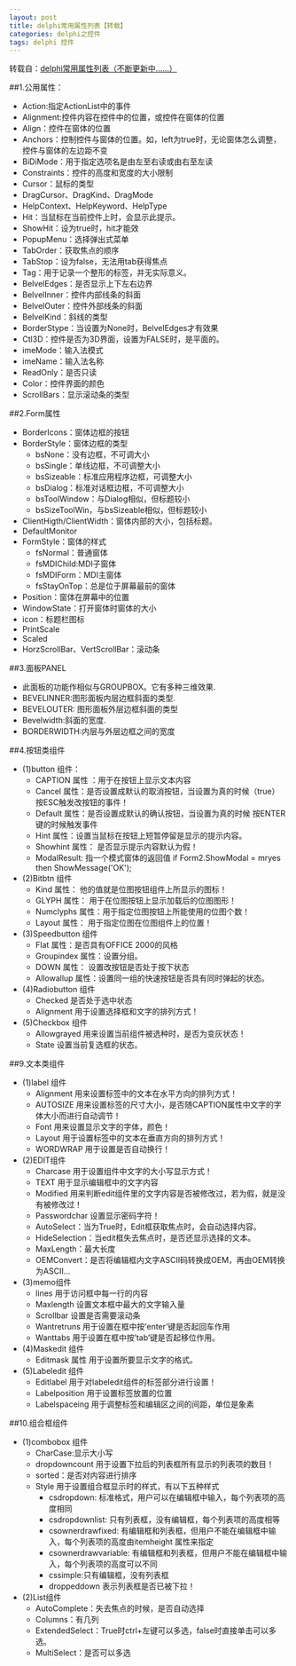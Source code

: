 ```yaml
---
layout: post
title: delphi常用属性列表【转载】
categories: delphi之控件
tags: delphi 控件
---
```


转载自：[delphi常用属性列表（不断更新中……）](http://www.cnblogs.com/xcre/archive/2012/04/07/2435753.html)

##1.公用属性：

* Action:指定ActionList中的事件
* Alignment:控件内容在控件中的位置，或控件在窗体的位置
* Align：控件在窗体的位置 
* Anchors：控制控件与窗体的位置。如，left为true时，无论窗体怎么调整，控件与窗体的左边距不变
* BiDiMode：用于指定选项名是由左至右读或由右至左读
* Constraints：控件的高度和宽度的大小限制
* Cursor：鼠标的类型
* DragCursor、DragKind、DragMode
* HelpContext、HelpKeyword、HelpType
* Hit：当鼠标在当前控件上时，会显示此提示。
* ShowHit：设为true时，hit才能效
* PopupMenu：选择弹出式菜单
* TabOrder：获取焦点的顺序
* TabStop：设为false，无法用tab获得焦点
* Tag：用于记录一个整形的标签，并无实际意义。
* BelvelEdges：是否显示上下左右边界
* BelvelInner：控件内部线条的斜面
* BelvelOuter：控件外部线条的斜面
* BelvelKind：斜线的类型
* BorderStype：当设置为None时，BelvelEdges才有效果
* Ctl3D：控件是否为3D界面，设置为FALSE时，是平面的。
* imeMode：输入法模式
* imeName：输入法名称
* ReadOnly：是否只读
* Color：控件界面的颜色
* ScrollBars：显示滚动条的类型

##2.Form属性

* BorderIcons：窗体边框的按钮
* BorderStyle：窗体边框的类型
    * bsNone：没有边框，不可调大小
    * bsSingle：单线边框，不可调整大小
    * bsSizeable：标准应用程序边框，可调整大小 
    * bsDialog：标准对话框边框，不可调整大小
    * bsToolWindow：与Dialog相似，但标题较小
    * bsSizeToolWin，与bsSizeable相似，但标题较小
* ClientHigth/ClientWidth：窗体内部的大小，包括标题。
* DefaultMonitor
* FormStyle：窗体的样式
    * fsNormal：普通窗体
    * fsMDIChild:MDI子窗体
    * fsMDIForm：MDI主窗体
    * fsStayOnTop：总是位于屏幕最前的窗体
* Position：窗体在屏幕中的位置
* WindowState：打开窗体时窗体的大小 
* icon：标题栏图标
* PrintScale
* Scaled
* HorzScrollBar、VertScrollBar：滚动条

##3.面板PANEL

* 此面板的功能作相似与GROUPBOX。它有多种三维效果.
* BEVELINNER:图形面板内层边框斜面的类型.
* BEVELOUTER: 图形面板外层边框斜面的类型
* Bevelwidth:斜面的宽度.
* BORDERWIDTH:内层与外层边框之间的宽度
 
##4.按钮类组件

* (1)button 组件：
    * CAPTION 属性 ：用于在按钮上显示文本内容
    * Cancel 属性：是否设置成默认的取消按钮，当设置为真的时候（true） 按ESC触发改按钮的事件！
    * Default 属性：是否设置成默认的确认按钮，当设置为真的时候 按ENTER键的时候触发事件
    * Hint 属性：设置当鼠标在按钮上短暂停留是显示的提示内容。
    * Showhint 属性： 是否显示提示内容默认为假！
    * ModalResult: 指一个模式窗体的返回值 if Form2.ShowModal = mryes then ShowMessage('OK');
* (2)Bitbtn 组件
    * Kind 属性： 他的值就是位图按钮组件上所显示的图标！
    * GLYPH 属性： 用于在位图按钮上显示加载后的位图图形！
    * Numclyphs 属性：用于指定位图按钮上所能使用的位图个数！
    * Layout 属性： 用于指定位图在位图组件上的位置！
* (3)Speedbutton 组件
    * Flat 属性：是否具有OFFICE 2000的风格
    * Groupindex 属性：设置分组。
    * DOWN 属性： 设置改按钮是否处于按下状态
    * Allowallup 属性：设置同一组的快速按钮是否具有同时弹起的状态。
* (4)Radiobutton 组件
    * Checked 是否处于选中状态
    * Alignment 用于设置选择框和文字的排列方式！
* (5)Checkbox 组件
    * Allowgrayed 用来设置当前组件被选种时，是否为变灰状态！
    * State 设置当前复选框的状态。

##9.文本类组件

* (1)label 组件
    * Alignment 用来设置标签中的文本在水平方向的排列方式！
    * AUTOSIZE 用来设置标签的尺寸大小，是否随CAPTION属性中文字的字体大小而进行自动调节！
    * Font 用来设置显示文字的字体，颜色！
    * Layout 用于设置标签中的文本在垂直方向的排列方式！
    * WORDWRAP 用于设置是否自动换行！
* (2)EDIT组件
    * Charcase 用于设置组件中文字的大小写显示方式！
    * TEXT 用于显示编辑框中的文字内容
    * Modified 用来判断edit组件里的文字内容是否被修改过，若为假，就是没有被修改过！
    * Passwordchar 设置显示密码字符！
    * AutoSelect：当为True时，Edit框获取焦点时，会自动选择内容。
    * HideSelection：当edit框失去焦点时，是否还显示选择的文本。
    * MaxLength：最大长度
    * OEMConvert：是否将编辑框内文字ASCII码转换成OEM，再由OEM转换为ASCII...
* (3)memo组件
    * lines 用于访问框中每一行的内容
    * Maxlength 设置文本框中最大的文字输入量
    * Scrollbar   设置是否需要滚动条
    * Wantretruns 用于设置在框中按’enter’键是否起回车作用
    * Wanttabs 用于设置在框中按’tab’键是否起移位作用。
* (4)Maskedit 组件
    * Editmask 属性 用于设置所要显示文字的格式。
* (5)Labeledit 组件
    * Editlabel 用于对labeledit组件的标签部分进行设置！
    * Labelposition 用于设置标签放置的位置
    * Labelspaceing 用于调整标签和编辑区之间的间距，单位是象素

##10.组合框组件

* (1)combobox 组件
    * CharCase:显示大小写
    * dropdowncount 用于设置下拉后的列表框所有显示的列表项的数目！
    * sorted：是否对内容进行排序
    * Style 用于设置组合框显示时的样式，有以下五种样式
        * csdropdown: 标准格式，用户可以在编辑框中输入，每个列表项的高度相同
        * csdropdownlist: 只有列表框，没有编辑框，每个列表项的高度相等
        * csownerdrawfixed: 有编辑框和列表框，但用户不能在编辑框中输入，每个列表项的高度由itemheight 属性来指定
        * csownerdrawvariable: 有编辑框和列表框，但用户不能在编辑框中输入，每个列表项的高度可以不同
        * cssimple:只有编辑框，没有列表框
        * droppeddown 表示列表框是否已被下拉！
* (2)List组件
    * AutoComplete：失去焦点的时候，是否自动选择
    * Columns：有几列
    * ExtendedSelect：True时ctrl+左键可以多选，false时直接单击可以多选。
    * MultiSelect：是否可以多选
